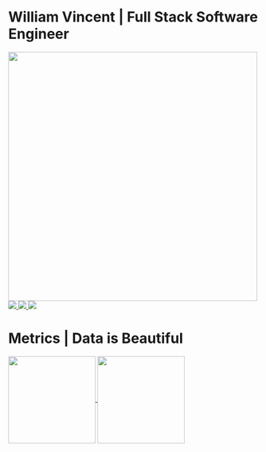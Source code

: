# William Vincent | Full Stack Software Engineer
<a href="https://github.com/WJVincent/WJVincent">
<img align="center" height="500" src="https://user-images.githubusercontent.com/48498224/111026945-38343280-83bb-11eb-9214-b38ae0c1d4d6.png"/>
</a>

<a href="https://www.linkedin.com/in/william-vincent-5658851ba/">
<img src="https://img.shields.io/badge/LinkedIn-0077B5?style=for-the-badge&logo=linkedin&logoColor=white" />
</a>

<a href="william-vincent.dev">
<img src="https://img.shields.io/badge/My_Portfolio-FF5722?style=for-the-badge&logo=rss&logoColor=white" />
</a>

<a href="https://angel.co/u/william-vincent-1">
<img src="https://img.shields.io/badge/Angel_List-9933CC?style=for-the-badge&logo=AngelList&logoColor=white" />
</a>


# Metrics | Data is Beautiful
<a href="https://github.com/WJVincent/WJVincent">
<img align="center" height="175" src="https://github-readme-stats.vercel.app/api/top-langs/?username=WJVincent&theme=vue-dark&layout=compact&custom_title=Favorite%20Languages"/>
</a>

<a href="https://github.com/WJVincent/WJVincent">
<img align="center" height="175" src="https://github-readme-stats.vercel.app/api?username=WJVincent&count_private=true&show_icons=true&theme=vue-dark&custom_title=My%20Stats"/>
</a>

